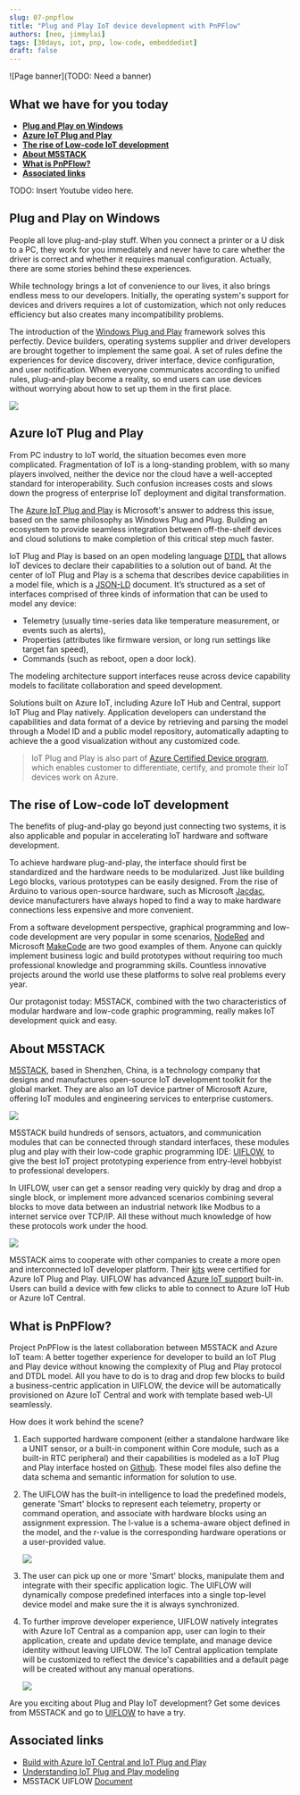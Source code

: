 ```yaml
---
slug: 07-pnpflow
title: "Plug and Play IoT device development with PnPFlow"
authors: [neo, jimmylai]
tags: [30days, iot, pnp, low-code, embeddediot]
draft: false
---
```


<head>
  <meta name="twitter:url" content="https://julyot.dev/blog/07-pnpflow" />
  <meta name="twitter:title" content="Plug and Play IoT device development with PnPFlow" />
  <meta name="twitter:description" content="Plug and Play IoT device development with PnPFlow" />
  <meta name="twitter:image" content="https://julyot.dev/img/png/JulyOT-banner-1-nanoframework.png" />
  <meta name="twitter:card" content="summary_large_image" />
  <meta name="twitter:creator" content="@jimbobbennett" />
  <meta name="twitter:site" content="@AzureAdvocates" /> 
  <link rel="canonical" href="https://julyot.dev/blog/07-pnpflow" />
</head>

![Page banner](TODO: Need a banner)

## What we have for you today

* [**Plug and Play on Windows**](#plug-and-play-story-on-windows)
* [**Azure IoT Plug and Play**](#azure-iot-plug-and-play)
* [**The rise of Low-code IoT development**](#the-rise-of-low-code-iot-development)
* [**About M5STACK**](#about-m5stack)
* [**What is PnPFlow?**](#what-is-pnpflow)
* [**Associated links**](#associated-links)

TODO: Insert Youtube video here.

## Plug and Play on Windows

People all love plug-and-play stuff. When you connect a printer or a U disk to a PC, they work for you immediately and never have to care whether the driver is correct and whether it requires manual configuration. Actually, there are some stories behind these experiences.

While technology brings a lot of convenience to our lives, it also brings endless mess to our developers. Initially, the operating system's support for devices and drivers requires a lot of customization, which not only reduces efficiency but also creates many incompatibility problems.

The introduction of the [Windows Plug and Play](https://docs.microsoft.com/en-us/windows-hardware/drivers/kernel/introduction-to-plug-and-play) framework solves this perfectly. Device builders, operating systems supplier and driver developers are brought together to implement the same goal. A set of rules define the experiences for device discovery, driver interface, device configuration, and user notification. When everyone communicates according to unified rules, plug-and-play become a reality, so end users can use devices without worrying about how to set up them in the first place.

![](../static/img/png/iotpnp.png)

## Azure IoT Plug and Play

From PC industry to IoT world, the situation becomes even more complicated. Fragmentation of IoT is a long-standing problem, with so many players involved, neither the device nor the cloud have a well-accepted standard for interoperability. Such confusion increases costs and slows down the progress of enterprise IoT deployment and digital transformation.

The [Azure IoT Plug and Play](https://docs.microsoft.com/en-us/azure/iot-develop/overview-iot-plug-and-play) is Microsoft's answer to address this issue, based on the same philosophy as Windows Plug and Plug. Building an ecosystem to provide seamless integration between off-the-shelf devices and cloud solutions to make completion of this critical step much faster.

IoT Plug and Play is based on an open modeling language [DTDL](https://github.com/Azure/opendigitaltwins-dtdl/blob/master/DTDL/v2/dtdlv2.md) that allows IoT devices to declare their capabilities to a solution out of band. At the center of IoT Plug and Play is a schema that describes device capabilities in a model file, which is a [JSON-LD](https://json-ld.org/) document. It’s structured as a set of interfaces comprised of three kinds of information that can be used to model any device:

- Telemetry (usually time-series data like temperature measurement, or events such as alerts), 
- Properties (attributes like firmware version, or long run settings like target fan speed), 
- Commands (such as reboot, open a door lock).

The modeling architecture support interfaces reuse across device capability models to facilitate collaboration and speed development.

Solutions built on Azure IoT, including Azure IoT Hub and Central, support IoT Plug and Play natively. Application developers can understand the capabilities and data format of a device by retrieving and parsing the model through a Model ID and a public model repository, automatically adapting to achieve the a good visualization without any customized code.

> IoT Plug and Play is also part of [Azure Certified Device program](https://www.microsoft.com/azure/partners/azure-certified-device), which enables customer to differentiate, certify, and promote their  IoT devices work on Azure. 

## The rise of Low-code IoT development

The benefits of plug-and-play go beyond just connecting two systems, it is also applicable and popular in accelerating IoT hardware and software development.

To achieve hardware plug-and-play, the interface should first be standardized and the hardware needs to be modularized. Just like building Lego blocks, various prototypes can be easily designed. From the rise of Arduino to various open-source hardware, such as Microsoft [Jacdac](https://microsoft.github.io/jacdac-docs/), device manufacturers have always hoped to find a way to make hardware connections less expensive and more convenient.

From a software development perspective, graphical programming and low-code development are very popular in some scenarios, [NodeRed](https://nodered.org/) and Microsoft [MakeCode](https://www.microsoft.com/en-us/makecode) are two good examples of them. Anyone can quickly implement business logic and build prototypes without requiring too much professional knowledge and programming skills. Countless innovative projects around the world use these platforms to solve real problems every year.

Our protagonist today: M5STACK, combined with the two characteristics of modular hardware and low-code graphic programming, really makes IoT development quick and easy.

## About M5STACK

[M5STACK](https://m5stack.com/), based in Shenzhen, China, is a technology company that designs and manufactures open-source IoT development toolkit for the global market. They are also an IoT device partner of Microsoft Azure, offering IoT modules and engineering services to enterprise customers.

![](../static/img/png/m5stackdevice.png)

M5STACK build hundreds of sensors, actuators, and communication modules that can be connected through standard interfaces, these modules plug and play with their low-code graphic programming IDE: [UIFLOW](https://flow.m5stack.com), to give the best IoT project prototyping experience from entry-level hobbyist to professional developers.

In UIFLOW, user can get a sensor reading very quickly by drag and drop a single block, or implement more advanced scenarios combining several blocks to move data between an industrial network like Modbus to a internet service over TCP/IP. All these without much knowledge of how these protocols work under the hood.

![](../static/img/png/uiflow.png)

M5STACK aims to cooperate with other companies to create a more open and interconnected IoT developer platform. Their [kits](https://devicecatalog.azure.com/devices/84fe4cc3-cdf1-48a1-8b58-07685890f359) were certified for Azure IoT Plug and Play. UIFLOW has advanced [Azure IoT support](https://docs.m5stack.com/en/uiflow/iotcloud/azure) built-in. Users can build a device with few clicks to able to connect to Azure IoT Hub or Azure IoT Central.

## What is PnPFlow?

Project PnPFlow is the latest collaboration between M5STACK and Azure IoT team: A better together experience for developer to build an IoT Plug and Play device without knowing the complexity of Plug and Play protocol and DTDL model. All you have to do is to drag and drop few blocks to build a business-centric application in UIFLOW, the device will be automatically provisioned on Azure IoT Central and work with template based web-UI seamlessly.

How does it work behind the scene?

1. Each supported hardware component (either a standalone hardware like a UNIT sensor, or a built-in component within Core module, such as a built-in RTC peripheral) and their capabilities is modeled as a IoT Plug and Play interface hosted on [Github](https://github.com/m5stack/M5-iot-plugandplay-models). These model files also define the data schema and semantic information for solution to use.

2. The UIFLOW has the built-in intelligence to load the predefined models, generate 'Smart' blocks to represent each telemetry, property or command operation, and associate with hardware blocks using an assignment expression. The l-value is a schema-aware object defined in the model, and the r-value is the corresponding hardware operations or a user-provided value. 

    ![](../static/img/png/pnpflowblock.png)

3. The user can pick up one or more 'Smart' blocks, manipulate them and integrate with their specific application logic. The UIFLOW will dynamically compose predefined interfaces into a single top-level device model and make sure the it is always synchronized.

4. To further improve developer experience, UIFLOW natively integrates with Azure IoT Central as a companion app, user can login to their application, create and update device template, and manage device identity without leaving UIFLOW. The IoT Central application template will be customized to reflect the device's capabilities and a default page will be created without any manual operations.

    ![](../static/img/gif/pnpflow-iotcentral.gif)

Are you exciting about Plug and Play IoT development? Get some devices from M5STACK and go to [UIFLOW](https://flow.m5stack.com) to have a try.

## Associated links

* [Build with Azure IoT Central and IoT Plug and Play](https://azure.microsoft.com/en-us/blog/build-with-azure-iot-central-and-iot-plug-and-play/)
* [Understanding IoT Plug and Play modeling](https://docs.microsoft.com/en-us/azure/iot-develop/concepts-modeling-guide)
* M5STACK UIFLOW [Document](https://docs.m5stack.com/en/quick_start/m5core/uiflow)